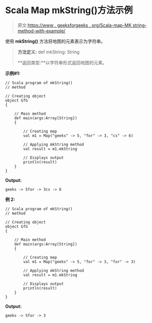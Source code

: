 # Scala Map mkString()方法示例

> 原文:[https://www . geeksforgeeks . org/Scala-map-MK string-method-with-example/](https://www.geeksforgeeks.org/scala-map-mkstring-method-with-example/)

使用 **mkString()** 方法将地图的元素表示为字符串。

> **方法定义:** def mkString: String
> 
> **返回类型:**以字符串形式返回地图的元素。

**示例#1:**

```
// Scala program of mkString()
// method

// Creating object
object GfG
{ 

    // Main method
    def main(args:Array[String])
    {

        // Creating map
        val m1 = Map("geeks" -> 5, "for" -> 3, "cs" -> 6)

        // Applying mkString method 
        val result = m1.mkString

        // Displays output
        println(result)
    }
}
```

**Output:**

```
geeks -> 5for -> 3cs -> 6

```

**例 2:**

```
// Scala program of mkString()
// method

// Creating object
object GfG
{ 

    // Main method
    def main(args:Array[String])
    {

        // Creating map
        val m1 = Map("geeks" -> 5, "for" -> 3, "for" -> 3)

        // Applying mkString method 
        val result = m1.mkString

        // Displays output
        println(result)
    }
}
```

**Output:**

```
geeks -> 5for -> 3

```